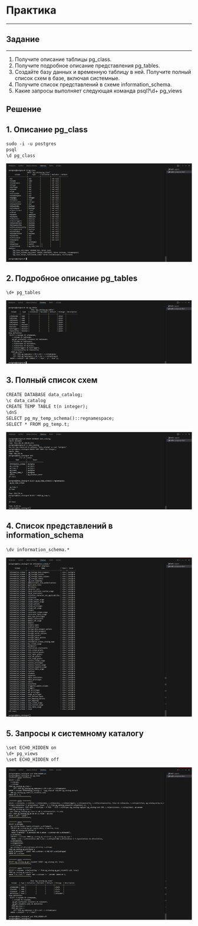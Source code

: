 # Практика

---

## Задание

---

1. Получите описание таблицы pg_class.
2. Получите подробное описание представления pg_tables.
3. Создайте базу данных и временную таблицу в ней.
   Получите полный список схем в базе, включая системные.
4. Получите список представлений в схеме information_schema.
5. Какие запросы выполняет следующая команда psql?\d+ pg_views

## Решение

## 1. Описание pg_class

```
sudo -i -u postgres
psql
\d pg_class
```

![Alt text](https://github.com/wineperm/postgresql-dba1/blob/main/dba1_09_data_catalog/Description_of_pg_class.jpg)

## 2. Подробное описание pg_tables

```
\d+ pg_tables
```

![Alt text](https://github.com/wineperm/postgresql-dba1/blob/main/dba1_09_data_catalog/Detailed_description_of_pg_tables.jpg)

## 3. Полный список схем

```
CREATE DATABASE data_catalog;
\c data_catalog
CREATE TEMP TABLE t(n integer);
\dnS
SELECT pg_my_temp_schema()::regnamespace;
SELECT * FROM pg_temp.t;
```

![Alt text](https://github.com/wineperm/postgresql-dba1/blob/main/dba1_09_data_catalog/Full_list_of_schemes.jpg)

## 4. Список представлений в information_schema

```
\dv information_schema.*
```

![Alt text](https://github.com/wineperm/postgresql-dba1/blob/main/dba1_09_data_catalog/List_of_views_in_information_schema.jpg)

## 5. Запросы к системному каталогу

```
\set ECHO_HIDDEN on
\d+ pg_views
\set ECHO_HIDDEN off
```

![Alt text](https://github.com/wineperm/postgresql-dba1/blob/main/dba1_09_data_catalog/Queries_to_the_system_catalog.jpg)
